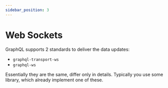 ```yaml
---
sidebar_position: 3
---
```


# Web Sockets

GraphQL supports 2 standards to deliver the data updates:

* ```graphql-transport-ws```
* ```graphql-ws``` 

Essentially they are the same, differ only in details. Typically  you use some library, 
which already implement one of these.